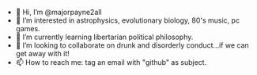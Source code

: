 - 👋 Hi, I’m @majorpayne2all
- 👀 I’m interested in astrophysics, evolutionary biology, 80's music, pc games.
- 🌱 I’m currently learning libertarian political philosophy.
- 💞️ I’m looking to collaborate on drunk and disorderly conduct...if we can get away with it!
- 📫 How to reach me: tag an email with "github" as subject.

<!---
majorpayne2all/majorpayne2all is a ✨ special ✨ repository because its `README.md` (this file) appears on your GitHub profile.
You can click the Preview link to take a look at your changes.
--->
